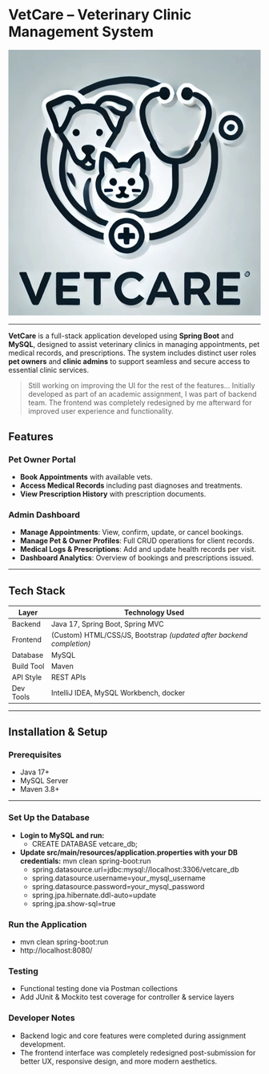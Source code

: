 # VetCare – Veterinary Clinic Management System

![App Logo](src/main/resources/static/assets/images/vetcare.png)


---

**VetCare** is a full-stack application developed using **Spring Boot** and **MySQL**, designed to assist veterinary clinics in managing appointments, pet medical records, and prescriptions. The system includes distinct user roles **pet owners** and **clinic admins** to support seamless and secure access to essential clinic services.
> Still working on improving the UI for the rest of the features...
> Initially developed as part of an academic assignment, I was part of backend team. The frontend was completely redesigned by me afterward for improved user experience and functionality.


## Features
### Pet Owner Portal
- **Book Appointments** with available vets.
- **Access Medical Records** including past diagnoses and treatments.
- **View Prescription History** with prescription documents.

### Admin Dashboard
- **Manage Appointments**: View, confirm, update, or cancel bookings.
- **Manage Pet & Owner Profiles**: Full CRUD operations for client records.
- **Medical Logs & Prescriptions**: Add and update health records per visit.
- **Dashboard Analytics**: Overview of bookings and prescriptions issued.
---



##  Tech Stack

| Layer       | Technology Used                                                   |
|-------------|-------------------------------------------------------------------|
| Backend     | Java 17, Spring Boot, Spring MVC                                  |
| Frontend    | (Custom) HTML/CSS/JS, Bootstrap *(updated after backend completion)* |
| Database    | MySQL                                                             |
| Build Tool  | Maven                                                             |
| API Style   | REST APIs                                                         |
| Dev Tools   | IntelliJ IDEA, MySQL Workbench, docker                            |

---

## Installation & Setup

### Prerequisites
- Java 17+
- MySQL Server
- Maven 3.8+

---

### Set Up the Database
* **Login to MySQL and run:**
  * CREATE DATABASE vetcare_db;
* **Update src/main/resources/application.properties with your DB credentials:**
mvn clean spring-boot:run
  * spring.datasource.url=jdbc:mysql://localhost:3306/vetcare_db
  * spring.datasource.username=your_mysql_username
  * spring.datasource.password=your_mysql_password
  * spring.jpa.hibernate.ddl-auto=update
  * spring.jpa.show-sql=true

### Run the Application
   * mvn clean spring-boot:run
   * http://localhost:8080/

### Testing
* Functional testing done via Postman collections
* Add JUnit & Mockito test coverage for controller & service layers

### Developer Notes
* Backend logic and core features were completed during assignment development.
* The frontend interface was completely redesigned post-submission for better UX, responsive design, and more modern aesthetics.